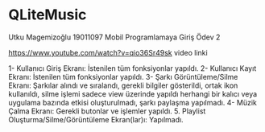 # QLiteMusic

Utku Magemizoğlu 19011097 Mobil Programlamaya Giriş Ödev 2

https://www.youtube.com/watch?v=qio36Sr49sk video linki

1- Kullanıcı Giriş Ekranı: İstenilen tüm fonksiyonlar yapıldı.
2- Kullanıcı Kayıt Ekranı: İstenilen tüm fonksiyonlar yapıldı.
3- Şarkı Görüntüleme/Silme Ekranı: Şarkılar alındı ve sıralandı, gerekli bilgiler gösterildi, ortak ikon kullanıldı, silme işlemi sadece view üzerinde yapıldı herhangi bir kalıcı veya uygulama bazında etkisi oluşturulmadı, şarkı paylaşma yapılmadı.
4- Müzik Çalma Ekranı: Gerekli butonlar ve işlemler yapıldı.
5. Playlist Oluşturma/Silme/Görüntüleme Ekran(lar)ı: Yapılmadı.

